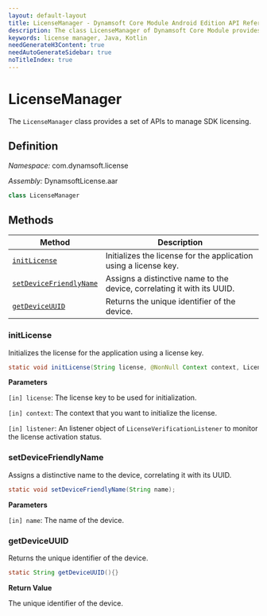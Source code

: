 ```yaml
---
layout: default-layout
title: LicenseManager - Dynamsoft Core Module Android Edition API Reference
description: The class LicenseManager of Dynamsoft Core Module provides a set of APIs to manage SDK licensing.
keywords: license manager, Java, Kotlin
needGenerateH3Content: true
needAutoGenerateSidebar: true
noTitleIndex: true
---
```


# LicenseManager

The `LicenseManager` class provides a set of APIs to manage SDK licensing.

## Definition

*Namespace:* com.dynamsoft.license

*Assembly:* DynamsoftLicense.aar

```java
class LicenseManager
```

## Methods

| Method | Description |
| ------ | ----------- |
| [`initLicense`](#initlicense) | Initializes the license for the application using a license key. |
| [`setDeviceFriendlyName`](#setdevicefriendlyname) | Assigns a distinctive name to the device, correlating it with its UUID. |
| [`getDeviceUUID`](#getdeviceuuid) | Returns the unique identifier of the device. |

### initLicense

Initializes the license for the application using a license key.

```java
static void initLicense(String license, @NonNull Context context, LicenseVerificationListener listener);
```

**Parameters**

`[in] license`: The license key to be used for initialization.

`[in] context`: The context that you want to initialize the license.

`[in] listener`: An listener object of `LicenseVerificationListener` to monitor the license activation status.

### setDeviceFriendlyName

Assigns a distinctive name to the device, correlating it with its UUID.

```java
static void setDeviceFriendlyName(String name);
```

**Parameters**

`[in] name`: The name of the device.

### getDeviceUUID

Returns the unique identifier of the device.

```java
static String getDeviceUUID(){}
```

**Return Value**

The unique identifier of the device.

